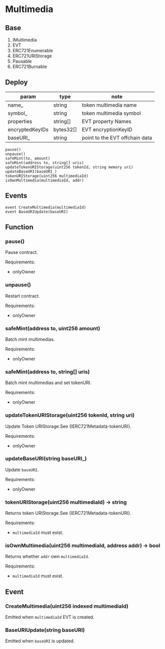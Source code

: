 # Multimedia

## Base

1. IMultimedia
2. EVT
3. ERC721Enumerable
4. ERC721URIStorage
5. Pausable
6. ERC721Burnable

## Deploy

| param           | type      | note                           |
| --------------- | --------- | ------------------------------ |
| name\_          | string    | token multimedia name          |
| symbol\_        | string    | token multimedia symbol        |
| properties      | string[]  | EVT property Names             |
| encryptedKeyIDs | bytes32[] | EVT encryptionKeyID            |
| baseURI\_       | string    | point to the EVT offchain data |

```
pause()
unpause()
safeMint(to, amount)
safeMint(address to, string[] uris)
updateTokenURIStorage(uint256 tokenId, string memory uri)
updateBaseURI(baseURI_)
tokenURIStorage(uint256 multimediaId)
isOwnMultimedia(multimediaId, addr)
```

## Events

```
event CreateMultimedia(multimediaId)
event BaseURIUpdate(baseURI)
```

## Function

### pause()

Pause contract.

Requirements:

- onlyOwner

### unpause()

Restart contract.

Requirements:

- onlyOwner

### safeMint(address to, uint256 amount)

Batch mint multimedias.

Requirements:

- onlyOwner

### safeMint(address to, string[] uris)

Batch mint multimedias and set tokenURI.

Requirements:

- onlyOwner

### updateTokenURIStorage(uint256 tokenId, string uri)

Update Token URIStorage.See {IERC721Metadata-tokenURI}.

Requirements:

- onlyOwner

### updateBaseURI(string baseURI\_)

Update `baseURI`.

Requirements:

- onlyOwner

### tokenURIStorage(uint256 multimediaId) -> string

Returns token URIStorage.See {IERC721Metadata-tokenURI}.

Requirements:

- `multimediaId` must exist.

### isOwnMultimedia(uint256 multimediaId, address addr) -> bool

Returns whether `addr` own `multimediaId`.

Requirements:

- `multimediaId` must exist.

## Event

### CreateMultimedia(uint256 indexed multimediaId)

Emitted when `multimediaId` EVT is created.

### BaseURIUpdate(string baseURI)

Emitted when `baseURI` is updated.

